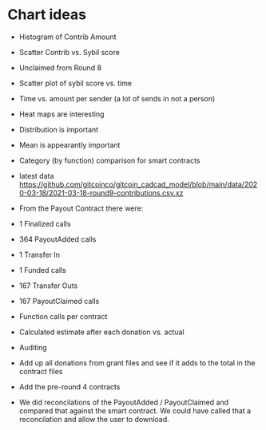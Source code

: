 Chart ideas
===============
- Histogram of Contrib Amount  
- Scatter Contrib vs. Sybil score  
- Unclaimed from Round 8  
- Scatter plot of sybil score vs. time  
- Time vs. amount per sender (a lot of sends in not a person)  
- Heat maps are interesting  
- Distribution is important
- Mean is appearantly important
- Category (by function) comparison for smart contracts

- latest data https://github.com/gitcoinco/gitcoin_cadcad_model/blob/main/data/2020-03-18/2021-03-18-round9-contributions.csv.xz

- From the Payout Contract there were:

- 1	Finalized calls
- 364	PayoutAdded calls
- 1	Transfer In
- 1	Funded calls
- 167 Transfer Outs
- 167	PayoutClaimed calls

- Function calls per contract

- Calculated estimate after each donation vs. actual

- Auditing

- Add up all donations from grant files and see if it adds to the total in the contract files

- Add the pre-round 4 contracts

- We did reconcilations of the PayoutAdded / PayoutClaimed and compared that against the smart contract. We could have called that a reconcilation and allow the user to download.
